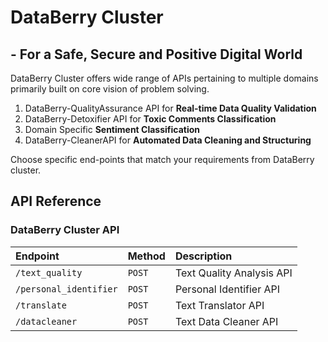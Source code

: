 
# DataBerry Cluster
## - For a Safe, Secure and Positive Digital World

DataBerry Cluster offers wide range of APIs pertaining to multiple domains primarily built on core vision of problem solving. 

1) DataBerry-QualityAssurance API for **Real-time Data Quality Validation**
2) DataBerry-Detoxifier API for **Toxic Comments Classification**
3) Domain Specific **Sentiment Classification**
4) DataBerry-CleanerAPI for **Automated Data Cleaning and Structuring** 

Choose specific end-points that match your requirements from DataBerry cluster.

## API Reference

### DataBerry Cluster API


| Endpoint        | Method   |   Description              |
| :--------       | :------- | :------------------------- |
| `/text_quality` | `POST`   | Text Quality Analysis API  |
| `/personal_identifier`| `POST` | Personal Identifier API |
| `/translate` | `POST` | Text Translator API | 
| `/datacleaner` | `POST` | Text Data Cleaner API | 

